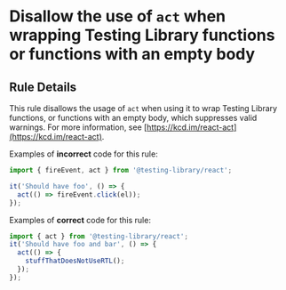 # Disallow the use of `act` when wrapping Testing Library functions or functions with an empty body

## Rule Details

This rule disallows the usage of `act` when using it to wrap Testing Library functions, or functions with an empty body, which suppresses valid warnings. For more information, see [https://kcd.im/react-act](https://kcd.im/react-act).

Examples of **incorrect** code for this rule:

```js
import { fireEvent, act } from '@testing-library/react';

it('Should have foo', () => {
  act(() => fireEvent.click(el));
});
```

Examples of **correct** code for this rule:

```js
import { act } from '@testing-library/react';
it('Should have foo and bar', () => {
  act(() => {
    stuffThatDoesNotUseRTL();
  });
});
```